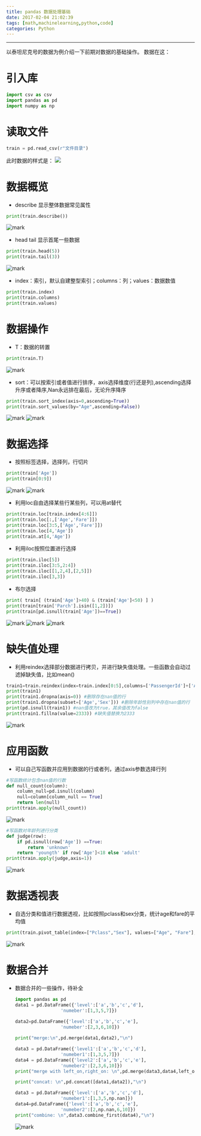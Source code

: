 ```yaml
---
title: pandas 数据处理基础
date: 2017-02-04 21:02:39
tags: [math,machinelearning,python,code]
categories: Python
---
```

***
以泰坦尼克号的数据为例介绍一下前期对数据的基础操作。
数据在这：
# 引入库
```python
import csv as csv 
import pandas as pd
import numpy as np
```
# 读取文件
```python
train = pd.read_csv(r"文件目录") 
```
此时数据的样式是：
![](http://ojtdnrpmt.bkt.clouddn.com/blog/20170205/103436937.JPG)


<!--more-->

# 数据概览
-	describe 显示整体数据常见属性
```python
print(train.describe())
```
![mark](http://ojtdnrpmt.bkt.clouddn.com/blog/20170204/222443347.JPG)
-	head tail 显示首尾一些数据
```python
print(train.head(5))
print(train.tail(3))
```
![mark](http://ojtdnrpmt.bkt.clouddn.com/blog/20170204/222504633.JPG)
-	index：索引，默认自建整型索引；columns：列；values：数据数值
```python
print(train.index)
print(train.columns)
print(train.values)
```
# 数据操作
-	T：数据的转置
```python
print(train.T)
```
![mark](http://ojtdnrpmt.bkt.clouddn.com/blog/20170204/222544174.JPG)
-	sort：可以按索引或者值进行排序，axis选择维度(行还是列),ascending选择升序或者降序,Nan永远排在最后，无论升序降序
```python
print(train.sort_index(axis=0,ascending=True))
print(train.sort_values(by="Age",ascending=False))
```
![mark](http://ojtdnrpmt.bkt.clouddn.com/blog/20170204/222551913.JPG)
![mark](http://ojtdnrpmt.bkt.clouddn.com/blog/20170204/222617681.JPG)

# 数据选择
-	按照标签选择，选择列，行切片
```python
print(train['Age'])
print(train[0:9])
```
![mark](http://ojtdnrpmt.bkt.clouddn.com/blog/20170204/222634103.JPG)
![mark](http://ojtdnrpmt.bkt.clouddn.com/blog/20170204/222640068.JPG)
-	利用loc自由选择某些行某些列，可以用at替代
```python
print(train.loc[train.index[4:6]])
print(train.loc[:,['Age','Fare']])
print(train.loc[3:5,['Age','Fare']])
print(train.loc[4,'Age'])
print(train.at[4,'Age'])
```
-	利用iloc按照位置进行选择
```python
print(train.iloc[5])
print(train.iloc[3:5,2:4])
print(train.iloc[[1,2,4],[2,5]])
print(train.iloc[3,3])
```
-	布尔选择
```python
print( train[ (train['Age']>40) & (train['Age']<50) ] )
print(train[train['Parch'].isin([1,2])])
print(train[pd.isnull(train['Age'])==True])
```
![mark](http://ojtdnrpmt.bkt.clouddn.com/blog/20170204/222658806.JPG)
![mark](http://ojtdnrpmt.bkt.clouddn.com/blog/20170204/222706679.JPG)
![mark](http://ojtdnrpmt.bkt.clouddn.com/blog/20170204/222715106.JPG)

# 缺失值处理
-	利用reindex选择部分数据进行拷贝，并进行缺失值处理。一些函数会自动过滤掉缺失值，比如mean()
```python
train1=train.reindex(index=train.index[0:5],columns=['PassengerId']+['Age']+['Sex'])#选择前5行，只取选定的三列
print(train1)
print(train1.dropna(axis=0)) #删除存在nan值的行
print(train1.dropna(subset=['Age','Sex'])) #删除年龄性别列中存在nan值的行
print(pd.isnull(train1)) #nan值改为true，其余值改为false
print(train1.fillna(value=2333)) #缺失值替换为2333
```
![mark](http://ojtdnrpmt.bkt.clouddn.com/blog/20170204/222723080.JPG)
# 应用函数
-	可以自己写函数并应用到数据的行或者列，通过axis参数选择行列
```python
#写函数统计包含nan值的行数
def null_count(column):
    column_null=pd.isnull(column)
    null=column[column_null == True]
    return len(null)
print(train.apply(null_count))
```
![mark](http://ojtdnrpmt.bkt.clouddn.com/blog/20170204/222730409.JPG)
```python
#写函数对年龄列进行分类
def judge(row):
    if pd.isnull(row['Age']) ==True:
        return 'unknown'
    return 'youngth' if row['Age']<18 else 'adult'
print(train.apply(judge,axis=1))
```
![mark](http://ojtdnrpmt.bkt.clouddn.com/blog/20170204/222741327.JPG)
# 数据透视表
-	自选分类和值进行数据透视，比如按照pclass和sex分类，统计age和fare的平均值
```python
print(train.pivot_table(index=["Pclass","Sex"], values=["Age", "Fare"], aggfunc=np.mean))
```
![mark](http://ojtdnrpmt.bkt.clouddn.com/blog/20170204/222751776.JPG)



# 数据合并

- 数据合并的一些操作，待补全

  ```Python
  import pandas as pd
  data1 = pd.DataFrame({'level':['a','b','c','d'],
                   'numeber':[1,3,5,7]})
   
  data2=pd.DataFrame({'level':['a','b','c','e'],
                   'numeber':[2,3,6,10]})

  print("merge:\n",pd.merge(data1,data2),"\n")

  data3 = pd.DataFrame({'level1':['a','b','c','d'],
                   'numeber1':[1,3,5,7]})
  data4 = pd.DataFrame({'level2':['a','b','c','e'],
                   'numeber2':[2,3,6,10]})
  print("merge with left_on,right_on: \n",pd.merge(data3,data4,left_on='level1',right_on='level2'),"\n")

  print("concat: \n",pd.concat([data1,data2]),"\n")

  data3 = pd.DataFrame({'level':['a','b','c','d'],
                   'numeber1':[1,3,5,np.nan]})
  data4=pd.DataFrame({'level':['a','b','c','e'],
                   'numeber2':[2,np.nan,6,10]})
  print("combine: \n",data3.combine_first(data4),"\n")
  ```
  ![mark](http://ojtdnrpmt.bkt.clouddn.com/blog/20170212/214643504.JPG)
